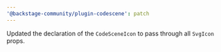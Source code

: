 ```yaml
---
'@backstage-community/plugin-codescene': patch
---
```


Updated the declaration of the `CodeSceneIcon` to pass through all `SvgIcon` props.
